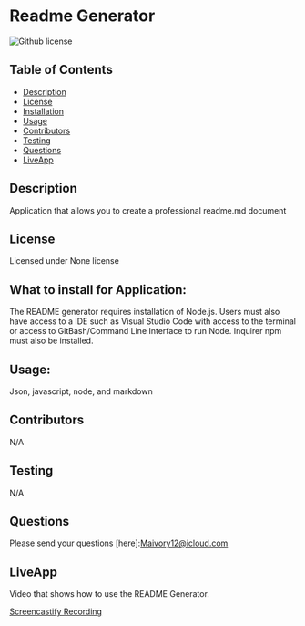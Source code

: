 # Readme Generator
  ![Github license](https://img.shields.io/badge/license-None-blue.svg)
  ## Table of Contents
  * [Description](#description)
  * [License](#license)
  * [Installation](#installation)
  * [Usage](#usage)
  * [Contributors](#contributors)
  * [Testing](#testing)
  * [Questions](#questions)
  * [LiveApp](#liveapp)
  ## Description
  Application that allows you to create a professional readme.md document
  ## License 
  Licensed under None license
  ## What to install for Application:
  The README generator requires installation of Node.js. Users must also have access to a IDE such as Visual Studio Code with access to the terminal or access to GitBash/Command Line Interface to run Node. Inquirer npm must also be installed.
  ## Usage:
  Json, javascript, node, and markdown
  ## Contributors
  N/A
  ## Testing
  N/A
  ## Questions
  Please send your questions [here]:Maivory12@icloud.com 

  ## LiveApp
  Video that shows how to use the README Generator.

[Screencastify Recording](https://drive.google.com/file/d/180p-HAa9GJWyyLO6iKtvf7riWkgGJgHx/view)



